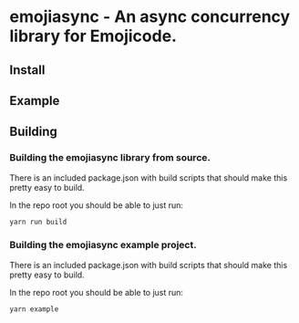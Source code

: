 # emojiasync - An async concurrency library for Emojicode.

## Install

## Example

## Building

### Building the emojiasync library from source.
There is an included package.json with build scripts that should make this pretty easy to build.

In the repo root you should be able to just run:
```bash
yarn run build
```

### Building the emojiasync example project.
There is an included package.json with build scripts that should make this pretty easy to build.

In the repo root you should be able to just run:
```bash
yarn example
```

